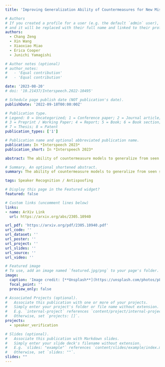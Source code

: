 ```yaml
---
title: 'Improving Generalization Ability of Countermeasures for New Mismatch Scenario by Combining Multiple Advanced Regularization Terms'

# Authors
# If you created a profile for a user (e.g. the default `admin` user), write the username (folder name) here
# and it will be replaced with their full name and linked to their profile.
authors:
  - Chang Zeng
  - Xin Wang
  - Xiaoxiao Miao
  - Erica Cooper
  - Junichi Yamagishi

# Author notes (optional)
# author_notes:
#   - 'Equal contribution'
#   - 'Equal contribution'

date: '2023-08-20'
# doi: '10.21437/Interspeech.2022-10495'

# Schedule page publish date (NOT publication's date).
publishDate: '2022-09-18T00:00:00Z'

# Publication type.
# Legend: 0 = Uncategorized; 1 = Conference paper; 2 = Journal article;
# 3 = Preprint / Working Paper; 4 = Report; 5 = Book; 6 = Book section;
# 7 = Thesis; 8 = Patent
publication_types: ['1']

# Publication name and optional abbreviated publication name.
publication: In *Interspeech 2023*
publication_short: In *Interspeech 2023*

abstract: The ability of countermeasure models to generalize from seen speech synthesis methods to unseen ones has been investigated in the ASVspoof challenge. However, a new mismatch scenario in which fake audio may be generated from real audio with unseen genres has not been studied thoroughly. To this end, we first use five different vocoders to create a new dataset called CN-Spoof based on the CN-Celeb1&2 datasets. Then, we design two auxiliary objectives for regularization via meta-optimization and a genre alignment module, respectively, and combine them with the main anti-spoofing objective using learnable weights for multiple loss terms. The results on our cross-genre evaluation dataset for anti-spoofing show that the proposed method significantly improved the generalization ability of the countermeasures compared with the baseline system in the genre mismatch scenario.

# Summary. An optional shortened abstract.
summary: The ability of countermeasure models to generalize from seen speech synthesis methods to unseen ones has been investigated in the ASVspoof challenge. However, a new mismatch scenario in which fake audio may be generated from real audio with unseen genres has not been studied thoroughly. To this end, we first use five different vocoders to create a new dataset called CN-Spoof based on the CN-Celeb1&2 datasets. Then, we design two auxiliary objectives for regularization via meta-optimization and a genre alignment module, respectively, and combine them with the main anti-spoofing objective using learnable weights for multiple loss terms.

tags: Speaker Recognition / Antispoofing

# Display this page in the Featured widget?
featured: false

# Custom links (uncomment lines below)
links:
- name: ArXiv Link
  url: https://arxiv.org/abs/2305.10940

url_pdf: 'https://arxiv.org/pdf/2305.10940.pdf'
url_code: ''
url_dataset: ''
url_poster: ''
url_project: ''
url_slides: ''
url_source: ''
url_video: ''

# Featured image
# To use, add an image named `featured.jpg/png` to your page's folder.
image:
  caption: 'Image credit: [**Unsplash**](https://unsplash.com/photos/pLCdAaMFLTE)'
  focal_point: ''
  preview_only: false

# Associated Projects (optional).
#   Associate this publication with one or more of your projects.
#   Simply enter your project's folder or file name without extension.
#   E.g. `internal-project` references `content/project/internal-project/index.md`.
#   Otherwise, set `projects: []`.
projects:
  - speaker_verification

# Slides (optional).
#   Associate this publication with Markdown slides.
#   Simply enter your slide deck's filename without extension.
#   E.g. `slides: "example"` references `content/slides/example/index.md`.
#   Otherwise, set `slides: ""`.
slides: ""
---
```


<!-- {{% callout note %}}
Click the _Cite_ button above to demo the feature to enable visitors to import publication metadata into their reference management software.
{{% /callout %}} -->

<!-- {{% callout note %}}
Create your slides in Markdown - click the _Slides_ button to check out the example.
{{% /callout %}} -->

<!-- Supplementary notes can be added here, including [code, math, and images](https://wowchemy.com/docs/writing-markdown-latex/). -->
